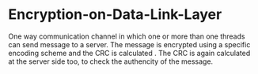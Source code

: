 # Encryption-on-Data-Link-Layer
One way communication channel in which one or more than one threads can send message to a server. The message is encrypted using a specific encoding scheme and the 
CRC is calculated . The CRC is again calculated at the server side too, to check the authencity of the message.
